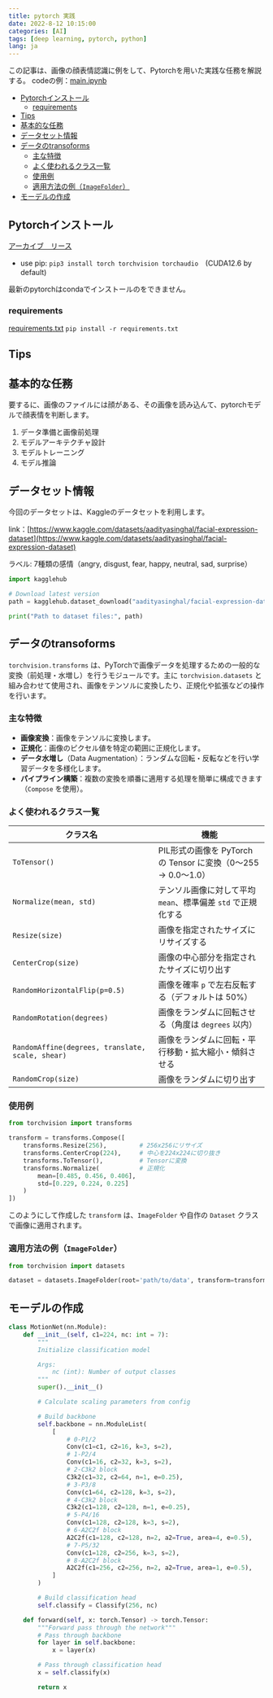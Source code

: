 ```yaml
---
title: pytorch 実践
date: 2022-8-12 10:15:00
categories: [AI]
tags: [deep learning, pytorch, python]
lang: ja
---
```



この記事は、画像の顔表情認識に例をして、Pytorchを用いた実践な任務を解説する。
codeの例：[main.ipynb](/assert/dl_pytorch_prct/main.ipynb)


- [Pytorchインストール](#pytorchインストール)
  - [requirements](#requirements)
- [Tips](#tips)
- [基本的な任務](#基本的な任務)
- [データセット情報](#データセット情報)
- [データのtransoforms](#データのtransoforms)
  - [主な特徴](#主な特徴)
  - [よく使われるクラス一覧](#よく使われるクラス一覧)
  - [使用例](#使用例)
  - [適用方法の例（`ImageFolder`）](#適用方法の例imagefolder)
- [モーデルの作成](#モーデルの作成)


## Pytorchインストール

[アーカイブ　リース](https://pytorch.org/get-started/previous-versions)

- use pip: `pip3 install torch torchvision torchaudio`　(CUDA12.6 by default)

最新のpytorchはcondaでインストールのをできません。


### requirements
[requirements.txt](/assert/dl_pytorch_prct/requirements.txt)
`pip install -r requirements.txt`

## Tips


## 基本的な任務

要するに、画像のファイルには顔がある、その画像を読み込んて、pytorchモデルで顔表情を判断します。

1. データ準備と画像前処理
2. モデルアーキテクチャ設計
3. モデルトレーニング
4. モデル推論


## データセット情報

今回のデータセットは、Kaggleのデータセットを利用します。

link：[https://www.kaggle.com/datasets/aadityasinghal/facial-expression-dataset](https://www.kaggle.com/datasets/aadityasinghal/facial-expression-dataset)

ラベル: 7種類の感情（angry, disgust, fear, happy, neutral, sad, surprise）

```python
import kagglehub

# Download latest version
path = kagglehub.dataset_download("aadityasinghal/facial-expression-dataset")

print("Path to dataset files:", path)
```

## データのtransoforms

`torchvision.transforms` は、PyTorchで画像データを処理するための一般的な変換（前処理・水増し）を行うモジュールです。主に `torchvision.datasets` と組み合わせて使用され、画像をテンソルに変換したり、正規化や拡張などの操作を行います。

### 主な特徴
- **画像変換**：画像をテンソルに変換します。
- **正規化**：画像のピクセル値を特定の範囲に正規化します。
- **データ水増し**（Data Augmentation）：ランダムな回転・反転などを行い学習データを多様化します。
- **パイプライン構築**：複数の変換を順番に適用する処理を簡単に構成できます（`Compose` を使用）。


### よく使われるクラス一覧

| クラス名                                         | 機能                                                          |
| ------------------------------------------------ | ------------------------------------------------------------- |
| `ToTensor()`                                     | PIL形式の画像を PyTorch の Tensor に変換（0〜255 → 0.0〜1.0） |
| `Normalize(mean, std)`                           | テンソル画像に対して平均 `mean`、標準偏差 `std` で正規化する  |
| `Resize(size)`                                   | 画像を指定されたサイズにリサイズする                          |
| `CenterCrop(size)`                               | 画像の中心部分を指定されたサイズに切り出す                    |
| `RandomHorizontalFlip(p=0.5)`                    | 画像を確率 `p` で左右反転する（デフォルトは 50%）             |
| `RandomRotation(degrees)`                        | 画像をランダムに回転させる（角度は `degrees` 以内）           |
| `RandomAffine(degrees, translate, scale, shear)` | 画像をランダムに回転・平行移動・拡大縮小・傾斜させる          |
| `RandomCrop(size)`                               | 画像をランダムに切り出す                                      |

### 使用例

```python
from torchvision import transforms

transform = transforms.Compose([
    transforms.Resize(256),         # 256x256にリサイズ
    transforms.CenterCrop(224),     # 中心を224x224に切り抜き
    transforms.ToTensor(),          # Tensorに変換
    transforms.Normalize(           # 正規化
        mean=[0.485, 0.456, 0.406],
        std=[0.229, 0.224, 0.225]
    )
])
```

このようにして作成した `transform` は、`ImageFolder` や自作の `Dataset` クラスで画像に適用されます。


### 適用方法の例（`ImageFolder`）

```python
from torchvision import datasets

dataset = datasets.ImageFolder(root='path/to/data', transform=transform)
```

## モーデルの作成

```python
class MotionNet(nn.Module):
    def __init__(self, c1=224, nc: int = 7):
        """
        Initialize classification model

        Args:
            nc (int): Number of output classes
        """
        super().__init__()

        # Calculate scaling parameters from config

        # Build backbone
        self.backbone = nn.ModuleList(
            [
                # 0-P1/2
                Conv(c1=c1, c2=16, k=3, s=2),
                # 1-P2/4
                Conv(c1=16, c2=32, k=3, s=2),
                # 2-C3k2 block
                C3k2(c1=32, c2=64, n=1, e=0.25),
                # 3-P3/8
                Conv(c1=64, c2=128, k=3, s=2),
                # 4-C3k2 block
                C3k2(c1=128, c2=128, n=1, e=0.25),
                # 5-P4/16
                Conv(c1=128, c2=128, k=3, s=2),
                # 6-A2C2f block
                A2C2f(c1=128, c2=128, n=2, a2=True, area=4, e=0.5),
                # 7-P5/32
                Conv(c1=128, c2=256, k=3, s=2),
                # 8-A2C2f block
                A2C2f(c1=256, c2=256, n=2, a2=True, area=1, e=0.5),
            ]
        )

        # Build classification head
        self.classify = Classify(256, nc)

    def forward(self, x: torch.Tensor) -> torch.Tensor:
        """Forward pass through the network"""
        # Pass through backbone
        for layer in self.backbone:
            x = layer(x)

        # Pass through classification head
        x = self.classify(x)

        return x
```